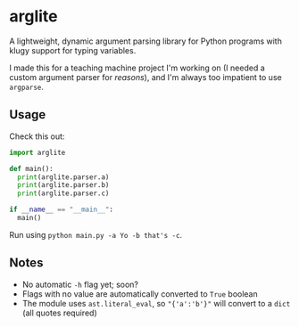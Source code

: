 # arglite

A lightweight, dynamic argument parsing library for Python programs with klugy support for typing variables.

I made this for a teaching machine project I'm working on (I needed a custom argument parser for _reasons_),
and I'm always too impatient to use `argparse`.

## Usage

Check this out:

```python
import arglite

def main():
  print(arglite.parser.a)
  print(arglite.parser.b)
  print(arglite.parser.c)

if __name__ == "__main__":
  main()
```

Run using `python main.py -a Yo -b that's -c`.

## Notes

* No automatic `-h` flag yet; soon?
* Flags with no value are automatically converted to `True` boolean
* The module uses `ast.literal_eval`, so `"{'a':'b'}"` will convert to a `dict` (all quotes required)
